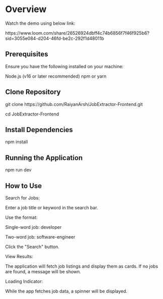 # Overview
<p>Watch the demo using below link:</p>
https://www.loom.com/share/26526924dbff4c74b6856f7f46f925b6?sid=3055e084-d204-46fd-be2c-292f1d48011b

## Prerequisites
Ensure you have the following installed on your machine:

Node.js (v16 or later recommended)
npm or yarn

## Clone Repository
<p>git clone https://github.com/RaiyanArsh/JobExtractor-Frontend.git</p>
cd JobExtractor-Frontend

## Install Dependencies
npm install

## Running the Application
npm run dev

## How to Use
Search for Jobs:

Enter a job title or keyword in the search bar.

Use the format:

Single-word job: developer

Two-word job: software-engineer

Click the "Search" button.

View Results:

The application will fetch job listings and display them as cards.
If no jobs are found, a message will be shown.

Loading Indicator:

While the app fetches job data, a spinner will be displayed.
